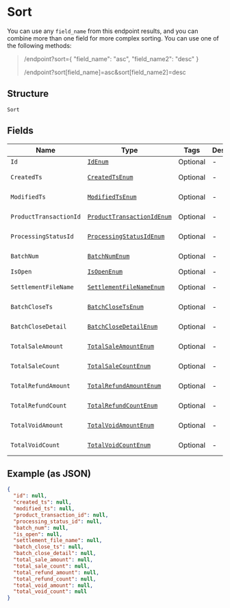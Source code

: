 
# Sort

You can use any `field_name` from this endpoint results, and you can combine more than one field for more complex sorting. You can use one of the following methods:

> /endpoint?sort={ "field_name": "asc", "field_name2": "desc" }
> 
> /endpoint?sort[field_name]=asc&sort[field_name2]=desc

## Structure

`Sort`

## Fields

| Name | Type | Tags | Description | Getter | Setter |
|  --- | --- | --- | --- | --- | --- |
| `Id` | [`IdEnum`](../../doc/models/id-enum.md) | Optional | - | IdEnum getId() | setId(IdEnum id) |
| `CreatedTs` | [`CreatedTsEnum`](../../doc/models/created-ts-enum.md) | Optional | - | CreatedTsEnum getCreatedTs() | setCreatedTs(CreatedTsEnum createdTs) |
| `ModifiedTs` | [`ModifiedTsEnum`](../../doc/models/modified-ts-enum.md) | Optional | - | ModifiedTsEnum getModifiedTs() | setModifiedTs(ModifiedTsEnum modifiedTs) |
| `ProductTransactionId` | [`ProductTransactionIdEnum`](../../doc/models/product-transaction-id-enum.md) | Optional | - | ProductTransactionIdEnum getProductTransactionId() | setProductTransactionId(ProductTransactionIdEnum productTransactionId) |
| `ProcessingStatusId` | [`ProcessingStatusIdEnum`](../../doc/models/processing-status-id-enum.md) | Optional | - | ProcessingStatusIdEnum getProcessingStatusId() | setProcessingStatusId(ProcessingStatusIdEnum processingStatusId) |
| `BatchNum` | [`BatchNumEnum`](../../doc/models/batch-num-enum.md) | Optional | - | BatchNumEnum getBatchNum() | setBatchNum(BatchNumEnum batchNum) |
| `IsOpen` | [`IsOpenEnum`](../../doc/models/is-open-enum.md) | Optional | - | IsOpenEnum getIsOpen() | setIsOpen(IsOpenEnum isOpen) |
| `SettlementFileName` | [`SettlementFileNameEnum`](../../doc/models/settlement-file-name-enum.md) | Optional | - | SettlementFileNameEnum getSettlementFileName() | setSettlementFileName(SettlementFileNameEnum settlementFileName) |
| `BatchCloseTs` | [`BatchCloseTsEnum`](../../doc/models/batch-close-ts-enum.md) | Optional | - | BatchCloseTsEnum getBatchCloseTs() | setBatchCloseTs(BatchCloseTsEnum batchCloseTs) |
| `BatchCloseDetail` | [`BatchCloseDetailEnum`](../../doc/models/batch-close-detail-enum.md) | Optional | - | BatchCloseDetailEnum getBatchCloseDetail() | setBatchCloseDetail(BatchCloseDetailEnum batchCloseDetail) |
| `TotalSaleAmount` | [`TotalSaleAmountEnum`](../../doc/models/total-sale-amount-enum.md) | Optional | - | TotalSaleAmountEnum getTotalSaleAmount() | setTotalSaleAmount(TotalSaleAmountEnum totalSaleAmount) |
| `TotalSaleCount` | [`TotalSaleCountEnum`](../../doc/models/total-sale-count-enum.md) | Optional | - | TotalSaleCountEnum getTotalSaleCount() | setTotalSaleCount(TotalSaleCountEnum totalSaleCount) |
| `TotalRefundAmount` | [`TotalRefundAmountEnum`](../../doc/models/total-refund-amount-enum.md) | Optional | - | TotalRefundAmountEnum getTotalRefundAmount() | setTotalRefundAmount(TotalRefundAmountEnum totalRefundAmount) |
| `TotalRefundCount` | [`TotalRefundCountEnum`](../../doc/models/total-refund-count-enum.md) | Optional | - | TotalRefundCountEnum getTotalRefundCount() | setTotalRefundCount(TotalRefundCountEnum totalRefundCount) |
| `TotalVoidAmount` | [`TotalVoidAmountEnum`](../../doc/models/total-void-amount-enum.md) | Optional | - | TotalVoidAmountEnum getTotalVoidAmount() | setTotalVoidAmount(TotalVoidAmountEnum totalVoidAmount) |
| `TotalVoidCount` | [`TotalVoidCountEnum`](../../doc/models/total-void-count-enum.md) | Optional | - | TotalVoidCountEnum getTotalVoidCount() | setTotalVoidCount(TotalVoidCountEnum totalVoidCount) |

## Example (as JSON)

```json
{
  "id": null,
  "created_ts": null,
  "modified_ts": null,
  "product_transaction_id": null,
  "processing_status_id": null,
  "batch_num": null,
  "is_open": null,
  "settlement_file_name": null,
  "batch_close_ts": null,
  "batch_close_detail": null,
  "total_sale_amount": null,
  "total_sale_count": null,
  "total_refund_amount": null,
  "total_refund_count": null,
  "total_void_amount": null,
  "total_void_count": null
}
```

